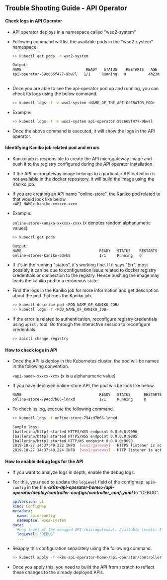 ## Trouble Shooting Guide - API Operator

#### Check logs in API Operator
- API operator deploys in a namespace called "wso2-system"

- Following command will list the available pods in the "wso2-system" namespace.

    ```sh
    >> kubectl get pods -n wso2-system
  
    Output:
    NAME                             READY   STATUS    RESTARTS   AGE
    api-operator-59c665f477-9bw7l   1/1     Running   0          4h23m
     
    ```
- Once you are able to see the api-operator pod up and running, you can check its logs using the below command.
    
    ```sh
    >> kubectl logs -f -n wso2-system <NAME_OF_THE_API-OPERATOR_POD>
    ```
- Example: 

    ```sh
    >> kubectl logs -f -n wso2-system api-operator-59c665f477-9bw7l
    ```
- Once the above command is executed, it will show the logs in the API operator.

#### Identifying Kaniko job related pod and errors

- Kaniko job is responsible to create the API microgateway image and push it to the registry configured during the API operator installation.
- If the API microgateway image belongs to a particular API definition is not available in the docker repository, it will build the image using the Kaniko job.
- If you are creating an API name "online-store", the Kaniko pod related to that would look like below. <br>
    `<API_NAME>-kaniko-xxxxxx-xxxx`
- Example:
      
    `online-store-kaniko-xxxxxx-xxxx` (x denotes random alphanumeric values)

    ```sh
    >> kubectl get pods
    
    Output:
    NAME                                   READY   STATUS    RESTARTS   AGE    
    online-storee-kaniko-6dvb8             1/1     Running   0          5s
    ```

- If it's in the running "status", it's working fine. If it says "Err", most possibly it can be due to configuration issue related to docker registry credentials or connection to the registry. Hence pushing the image may leads the kaniko pod to a erroneous state.

- Find the logs in the Kaniko job for more information and get description about the pod that runs the Kaniko job.
    ```sh
    >> kubectl describe pod <POD_NAME_OF_KANIKO_JOB>
    >> kubectl logs -f <POD_NAME_OF_KANIKO_JOB>
    ```

- If the error is related to authentication, reconfigure registry credentials using `apictl` tool. Go through the interactive session to reconfigure credentials.
    ```sh
    >> apictl change registry
    ```

#### How to check logs in API

- Once the API is deploy in the Kubernetes cluster, the pod will be names in the following convention.

    `<api-name>-xxxxx-xxxx` (x is a alphanumeric value)
    
- If you have deployed online-store API, the pod will be look like below.
    ```sh
    NAME                                   READY   STATUS      RESTARTS   AGE
    online-store-794cd7b66-lnnxd           1/1     Running     0          164m
    ```
  
- To check its log, execute the following command.
    ```sh
    >> kubectl logs -f online-store-794cd7b66-lnnxd
    
    Sample logs:
    [ballerina/http] started HTTPS/WSS endpoint 0.0.0.0:9096
    [ballerina/http] started HTTPS/WSS endpoint 0.0.0.0:9095
    [ballerina/http] started HTTP/WS endpoint 0.0.0.0:9090
    2019-10-27 14:37:49,222 INFO  [wso2/gateway] - HTTPS listener is active on port 9095 
    2019-10-27 14:37:49,224 INFO  [wso2/gateway] - HTTP listener is active on port 9090
    ```

#### How to enable debug logs for the API

- If you want to analyze logs in depth, enable the debug logs.
- For this, you need to update the `logLevel` field of the configmap: `apim-config` in the file ***\<k8s-api-operator-home>/api-operator/deploy/controller-configs/controller_conf.yaml*** to "DEBUG".
    ```yaml
    apiVersion: v1
    kind: ConfigMap
    metadata:
      name: apim-config
      namespace: wso2-system
    data:
      #Log level of the managed API (microgateway). Available levels: INFO, DEBUG, TRACE
      logLevel: "DEBUG"
      ...
    ```

- Reapply this configuration separately using the following command.
    ```sh
    >> kubectl apply -f <k8s-api-operator-home>/api-operator/controller-configs/controller_conf.yaml
    ```
- Once you apply this, you need to build the API from scratch to reflect these changes to the already deployed APIs.

